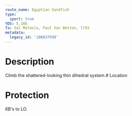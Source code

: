 ```yaml
---
route_name: Egyptian Sandfish
type:
  sport: true
YDS: 5.10b
fa: Sal Malmsla, Paul Van Betton, 7/93
metadata:
  legacy_id: '106837930'
---
```

# Description
Climb the shattered-looking thin dihedral system.# Location
# Protection
6B's to LO.